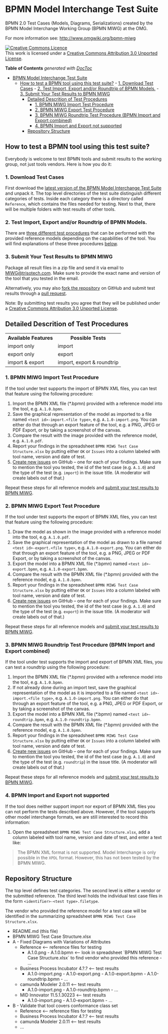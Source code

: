 BPMN Model Interchange Test Suite
=================================

BPMN 2.0 Test Cases (Models, Diagrams, Serializations) created by the BPMN Model Interchange Working Group (BPMN MIWG) at the OMG.

For more information see: http://www.omgwiki.org/bpmn-miwg

<a rel="license" href="http://creativecommons.org/licenses/by/3.0/deed.en_CA"><img alt="Creative Commons Licence" style="border-width:0" src="http://i.creativecommons.org/l/by/3.0/88x31.png" /></a><br />This work is licensed under a <a rel="license" href="http://creativecommons.org/licenses/by/3.0/deed.en_CA">Creative Commons Attribution 3.0 Unported License</a>.


**Table of Contents**  *generated with [DocToc](http://doctoc.herokuapp.com/)*

- [BPMN Model Interchange Test Suite](#bpmn-model-interchange-test-suite)
  - [How to test a BPMN tool using this test suite?](#how-to-test-a-bpmn-tool-using-this-test-suite)
		- [1. Download Test Cases](#1-download-test-cases)
		- [2. Test Import, Export and/or Roundtrip of BPMN Models.](#2-test-import-export-andor-roundtrip-of-bpmn-models)
		- [3. Submit Your Test Results to BPMN MIWG](#3-submit-your-test-results-to-bpmn-miwg)
	- [Detailed Descrition of Test Procedures](#detailed-descrition-of-test-procedures)
		- [1. BPMN MIWG Import Test Procedure](#1-bpmn-miwg-import-test-procedure)
		- [2. BPMN MIWG Export Test Procedure](#2-bpmn-miwg-export-test-procedure)
		- [3. BPMN MIWG Roundtrip Test Procedure (BPMN Import and Export combined)](#3-bpmn-miwg-roundtrip-test-procedure-bpmn-import-and-export-combined)
		- [4. BPMN Import and Export not supported](#4-bpmn-import-and-export-not-supported)
	- [Repository Structure](#repository-structure)


How to test a BPMN tool using this test suite?
----------------------------------------------

Everybody is welcome to test BPMN tools and submit results to the working group, not just tools vendors.
Here is how you do it:

### 1. Download Test Cases
First download the [latest version of the BPMN Model Interchange Test Suite](https://github.com/bpmn-miwg/bpmn-miwg-test-suite/archive/master.zip) and unpack it.
The top level directories of the test suite distinguish different categories of tests.
Inside each category there is a directory called `Reference`, which contains the files needed for testing.
Next to that, there will be multiple folders with test results of other tools.

### 2. Test Import, Export and/or Roundtrip of BPMN Models.
There are [three different test procedures](#detailed-descrition-of-test-procedures) that can be performed
with the provided reference models depending on the capabilities of the tool.
You will find explanations of these three procedures [below](#detailed-descrition-of-test-procedures).

### 3. Submit Your Test Results to BPMN MIWG
Package all result files in a zip file and send it via email to [MIWG@trisotech.com](mailto:MIWG@trisotech.com).
Make sure to provide the exact name and version of the tool that you tested in the email.

Alternatively, you may also [fork the repository](https://github.com/bpmn-miwg/bpmn-miwg-test-suite/fork_select) on GitHub
and submit test results through a [pull request](https://github.com/bpmn-miwg/bpmn-miwg-test-suite/pull/new/master).

Note: By submitting test results you agree that they will be published under a <a rel="license" href="http://creativecommons.org/licenses/by/3.0/deed.en_CA">Creative Commons Attribution 3.0 Unported License</a>.


Detailed Descrition of Test Procedures
--------------------------------------

<table>
  <tr>
    <th>Available Features</th>
    <th>Possible Tests</th>
  </tr>
  <tr>
    <td>import only</td>
    <td>import</td>
  </tr>
  <tr>
    <td>export only</td>
    <td>export</td>
  </tr>
  <tr>
    <td>import & export</td>
    <td>import, export & roundtrip</td>
  </tr>
</table>

### 1. BPMN MIWG Import Test Procedure
If the tool under test supports the import of BPMN XML files, you can test that feature using the following procedure:

1. Import the BPMN XML file (*.bpmn) provided with a reference model into the tool, e.g. `A.1.0.bpmn`.
1. Save the graphical representation of the model as imported to a file named `<test id>-import.<file type>`, e.g. `A.1.0-import.png`.
You can either do that through an export feature of the tool, e.g. a PNG, JPEG or PDF Export, or by taking a screenshot of the canvas.
1. Compare the result with the image provided with the reference model, e.g. `A.1.0.pdf`.
1. Report your findings in the spreadsheet `BPMN MIWG Test Case Structure.xlsx` by putting either `OK` or `Issues` into a column labeled with tool name, version and date of test.
1. [Create new issues](https://github.com/bpmn-miwg/bpmn-miwg-test-suite/issues/new) on GitHub – one for each of your findings. Make sure to mention the tool you tested, the id of the test case (e.g. `A.1.0`) and the type of the test (e.g. `import`) in the issue title. (A moderator will create labels out of that.)

Repeat these steps for all reference models and [submit your test results to BPMN MIWG](#3-submit-your-test-results-to-bpmn-miwg).

### 2. BPMN MIWG Export Test Procedure
If the tool under test supports the export of BPMN XML files, you can test that feature using the following procedure:

1. Draw the model as shown in the image provided with a reference model into the tool, e.g. `A.1.0.pdf`.
1. Save the graphical representation of the model as drawn to a file named `<test id>-export.<file type>`, e.g. `A.1.0-export.png`.
You can either do that through an export feature of the tool, e.g. a PNG, JPEG or PDF Export, or by taking a screenshot of the canvas.
1. Export the model into a BPMN XML file (*.bpmn) named `<test id>-export.bpmn`, e.g. `A.1.0-export.bpmn`.
1. Compare the result with the BPMN XML file (*.bpmn) provided with the reference model, e.g. `A.1.0.bpmn`.
1. Report your findings in the spreadsheet `BPMN MIWG Test Case Structure.xlsx` by putting either `OK` or `Issues` into a column labeled with tool name, version and date of test.
1. [Create new issues](https://github.com/bpmn-miwg/bpmn-miwg-test-suite/issues/new) on GitHub – one for each of your findings. Make sure to mention the tool you tested, the id of the test case (e.g. `A.1.0`) and the type of the test (e.g. `export`) in the issue title. (A moderator will create labels out of that.)

Repeat these steps for all reference models and [submit your test results to BPMN MIWG](#3-submit-your-test-results-to-bpmn-miwg).

### 3. BPMN MIWG Roundtrip Test Procedure (BPMN Import and Export combined)
If the tool under test supports the import and export of BPMN XML files, you can test a roundtrip using the following procedure:

1. Import the BPMN XML file (*.bpmn) provided with a reference model into the tool, e.g. `A.1.0.bpmn`.
1. If not already done during an import test, save the graphical representation of the model as it is imported to a file named `<test id>-import.<file type>`, e.g. `A.1.0-import.png`.
You can either do that through an export feature of the tool, e.g. a PNG, JPEG or PDF Export, or by taking a screenshot of the canvas.
1. Export the model into a BPMN XML file (*.bpmn) named `<test id>-roundtrip.bpmn`, e.g. `A.1.0-roundtrip.bpmn`.
1. Compare the result with the BPMN XML file (*.bpmn) provided with the reference model, e.g. `A.1.0.bpmn`.
1. Report your findings in the spreadsheet `BPMN MIWG Test Case Structure.xlsx` by putting either `OK` or `Issues` into a column labeled with tool name, version and date of test.
1. [Create new issues](https://github.com/bpmn-miwg/bpmn-miwg-test-suite/issues/new) on GitHub – one for each of your findings. Make sure to mention the tool you tested, the id of the test case (e.g. `A.1.0`) and the type of the test (e.g. `roundtrip`) in the issue title. (A moderator will create labels out of that.)

Repeat these steps for all reference models and [submit your test results to BPMN MIWG](#3-submit-your-test-results-to-bpmn-miwg).

### 4. BPMN Import and Export not supported
If the tool does neither support import nor export of BPMN XML files you can not perform the tests described above. However, if the tool supports other model interchange formats, we are still interested to record this information:

1. Open the spreadsheet `BPMN MIWG Test Case Structure.xlsx`, add a column labeled with tool name, version and date of test, and enter a text like:

> The BPMN XML format is not supported. Model Interchange is only possible in the `XPDL` format. However, this has not been tested by the BPMN MIWG.

Repository Structure
--------------------

The top level defines test categories. 
The second level is either a vendor or the submitted reference. 
The third level holds the individual test case files in the form `<identifier>-<test type>.filetype`.

The vendor who provided the reference model for a test case will be identified in the summarizing spreadsheet `BPMN MIWG Test Case Structure.xlsx`.

- README.md (this file)
- BPMN MIWG Test Case Structure.xlsx
- A - Fixed Diagrams with Variations of Attributes
  - Reference <-- reference files for testing
    <ul>
      <li>A.1.0.png
    - A.1.0.bpmn <-- look in spreadsheet `BPMN MIWG Test Case Structure.xlsx` to find vendor who provided this reference
    - ...
    </ul>
  - Business Process Incubator 4.?.? <-- test results
    <ul>
      <li>A.1.0-import.png
    - A.1.0-export.png
    - A.1.0-export.bpmn
    - A.1.0-roundtrip.bpmn
    - ...
    </ul>
  - camunda Modeler 2.0.11 <-- test results
    <ul>
      <li>A.1.0-import.png
    - A.1.0-roundtrip.bpmn
    - ...
    </ul>
  - MID Innovator 11.5.1.30223 <-- test results
    <ul>
      <li>A.1.0-import.png
    - A.1.0-export.bpmn
    - ...
    </ul>
- B - Validate that tool covers conformance class set
  - Reference <-- reference files for testing
  - Business Process Incubator 4.?.? <-- test results
  - camunda Modeler 2.0.11 <-- test results
  - ...
